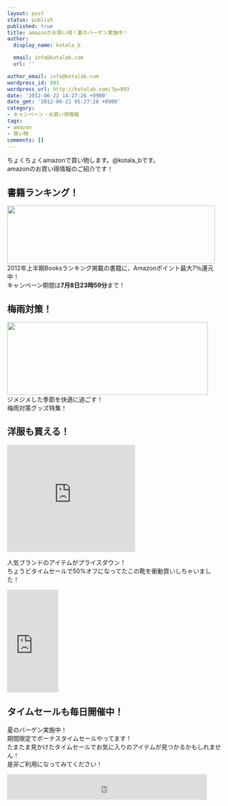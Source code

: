 ```yaml
---
layout: post
status: publish
published: true
title: amazonがお買い得！夏のバーゲン実施中！
author:
  display_name: kotala_b

  email: info@kotalab.com
  url: ''

author_email: info@kotalab.com
wordpress_id: 893
wordpress_url: http://kotalab.com/?p=893
date: '2012-06-22 14:27:26 +0900'
date_gmt: '2012-06-22 05:27:26 +0900'
category:
- キャンペーン・お買い得情報
tags:
- amazon
- 買い物
comments: []
---
```

<p>ちょくちょくamazonで買い物します。@kotala_bです。<br />
amazonのお買い得情報のご紹介です！<br />
<!--more--></p>
<h2>書籍ランキング！</h2>
<p><a href="http://www.amazon.co.jp/b/?_encoding=UTF8&node=2403637051&tag=same-22&linkCode=ur2&camp=247&creative=1211" target="_blank"><img src="http://kotalab.com/wp-content/uploads/amazon_120622-300x83.jpg" alt="" title="amazon_120622" width="487" height="135" class="alignnone size-medium wp-image-896" align="left" /></a><br style="clear:both;" />2012年上半期Booksランキング掲載の書籍に、Amazonポイント最大7％還元中！<br />
キャンペーン期間は<strong>7月8日23時59分</strong>まで！</p>
<h2>梅雨対策！</h2>
<p><a href="http://www.amazon.co.jp/gp/browse.html/?ie=UTF8&node=2133678051&tag=same-22&linkCode=ur2&camp=247&creative=1211" target="_blank"><img src="http://kotalab.com/wp-content/uploads/amazon_120622_02.gif" alt="" title="amazon_120622_02" width="470" height="170" class="alignnone size-full wp-image-902" /></a><br />
ジメジメした季節を快適に過ごす！<br />
梅雨対策グッズ特集！</p>
<h2>洋服も買える！</h2>
<p><iframe src="http://rcm-jp.amazon.co.jp/e/cm?t=same-22&o=9&p=12&l=ur1&category=special_apparel&f=ifr" width="300" height="250" scrolling="no" border="0" marginwidth="0" style="border:none;" frameborder="0"></iframe></p>
<p>人気ブランドのアイテムがプライスダウン！<br />
ちょうどタイムセールで50%オフになってたこの靴を衝動買いしちゃいました！</p>
<p><iframe src="http://rcm-jp.amazon.co.jp/e/cm?t=same-22&o=9&p=8&l=as1&asins=B005D5QBD2&ref=tf_til&fc1=000000&IS2=1&lt1=_blank&m=amazon&lc1=A3A30E&bc1=FFFFFF&bg1=FFFFFF&f=ifr" style="width:120px;height:240px;" scrolling="no" marginwidth="0" marginheight="0" frameborder="0"></iframe></p>
<h2>タイムセールも毎日開催中！</h2>
<p>夏のバーゲン実施中！<br />
期間限定でボーナスタイムセールやってます！<br />
たまたま見かけたタイムセールでお気に入りのアイテムが見つかるかもしれません！<br />
是非ご利用になってみてください！</p>
<p><iframe src="http://rcm-jp.amazon.co.jp/e/cm?t=same-22&o=9&p=13&l=ur1&category=amazongeneral&banner=0Q3RBVMDR1E41NFSX9R2&f=ifr" width="468" height="60" scrolling="no" border="0" marginwidth="0" style="border:none;" frameborder="0"></iframe></p>
